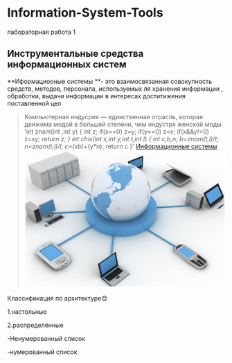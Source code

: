 # Information-System-Tools
лабораторная работа 1
## Инструментальные средства информационных систем
**Иформациооные системы **- это взаимосвязанная совокупность средств, методов, персонала, используемых  ля хранения информации , обработки, выдачи  информации  в  интересах  доститижения поставленной цел
> Компьютерная индусрия — единственная отрасль, которая движима модой в большей степени, чем индустря женской моды. 
'int znam(int ,int y)
{
    int z;
    if(x==0) z=y;
    if(y==0) z=x;
    if(x&&y!=0) z=x*y;
    return z;
}
int chis(int x,int y,int t,int l)
{
    int c,b,n;
    b=znam(t,l)/t;
    n=znam(t,l)/l;
    c=(x*b)+(y*n);
    return c
}'
[Информационные системы](https://samara.mgpu.ru/~dzhadzha/dis/15/120.html)
![Информамациооные системы](ris1.jpg)

Классификация по архитектуре😊

1.настольные 

2.распределённые

-Ненумерованный список 

-нумерованный список


